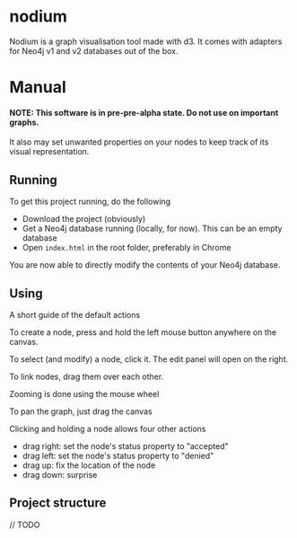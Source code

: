 # nodium
Nodium is a graph visualisation tool made with d3. It comes with adapters for Neo4j v1 and v2 databases out of the box.

# Manual

#### NOTE: This software is in pre-pre-alpha state. Do not use on important graphs.
It also may set unwanted properties on your nodes to keep track of its visual representation.

## Running

To get this project running, do the following

* Download the project (obviously)
* Get a Neo4j database running (locally, for now). This can be an empty database
* Open `index.html` in the root folder, preferably in Chrome

You are now able to directly modify the contents of your Neo4j database.

## Using

A short guide of the default actions

To create a node, press and hold the left mouse button anywhere on the canvas.

To select (and modify) a node, click it. The edit panel will open on the right.

To link nodes, drag them over each other.

Zooming is done using the mouse wheel

To pan the graph, just drag the canvas

Clicking and holding a node allows four other actions

* drag right: set the node's status property to "accepted"
* drag left: set the node's status property to "denied"
* drag up: fix the location of the node
* drag down: surprise

## Project structure

// TODO